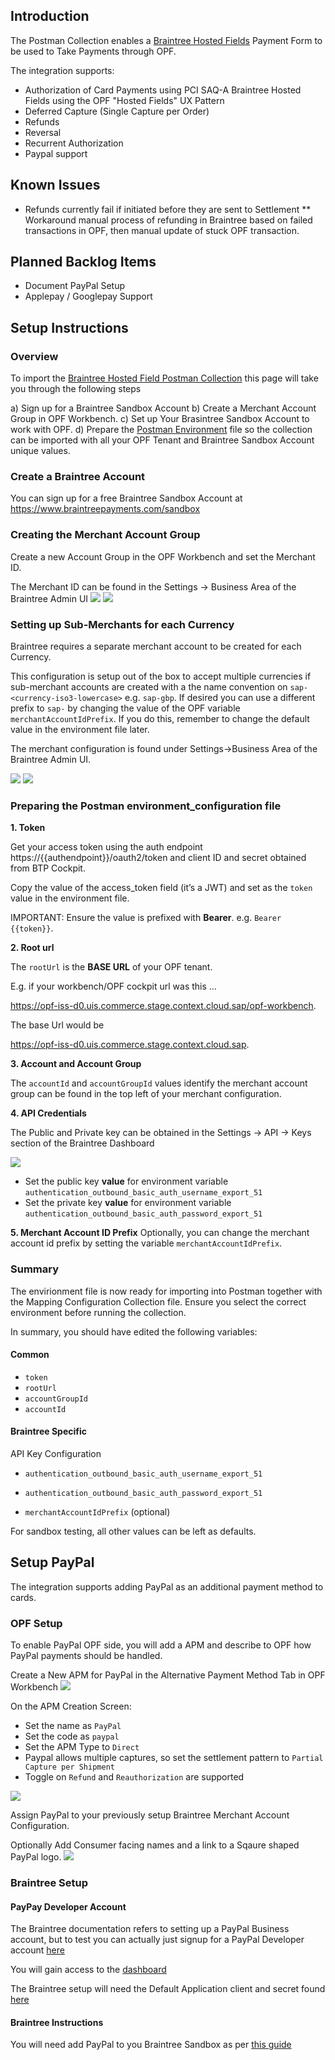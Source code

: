 ## Introduction

The Postman Collection enables a [Braintree Hosted Fields](https://developer.paypal.com/braintree/docs/start/hosted-fields) Payment Form to be used to Take Payments through OPF. 

The integration supports:

* Authorization of Card Payments using PCI SAQ-A Braintree Hosted Fields using the OPF "Hosted Fields" UX Pattern
* Deferred Capture (Single Capture per Order)
* Refunds
* Reversal
* Recurrent Authorization
* Paypal support

## Known Issues
* Refunds currently fail if initiated before they are sent to Settlement
** Workaround manual process of refunding in Braintree based on failed transactions in OPF, then manual update of stuck OPF transaction.

## Planned Backlog Items
* Document PayPal Setup
* Applepay / Googlepay Support


## Setup Instructions

### Overview
To import the [Braintree Hosted Field Postman Collection](mapping_configuration.json) this page will take you through the following steps

a) Sign up for a Braintree Sandbox Account
b) Create a Merchant Account Group in OPF Workbench.
c) Set up Your Brasintree Sandbox Account to work with OPF.
d) Prepare the [Postman Environment](environment_configuration.json) file so the collection can be imported with all your OPF Tenant and Braintree Sandbox Account unique values. 


### Create a Braintree Account
You can sign up for a free Braintree Sandbox Account at https://www.braintreepayments.com/sandbox

### Creating the Merchant Account Group
Create a new Account Group in the OPF Workbench and set the Merchant ID.

The Merchant ID can be found in the Settings -> Business Area of the Braintree Admin UI
![](images/Braintree-settings-business.png) ![](images/Braintree-merchantId.png)

### Setting up Sub-Merchants for each Currency
Braintree requires a separate merchant account to be created for each Currency.

This configuration is setup out of the box to accept multiple currencies if sub-merchant accounts are created with a the name convention on ``sap-<currency-iso3-lowercase>`` e.g. ``sap-gbp``. If desired you can use a different prefix to ``sap-`` by changing the value of the OPF variable ``merchantAccountIdPrefix``. If you do this, remember to change the default value in the environment file later.

The merchant configuration is found under Settings->Business Area of the Braintree Admin UI.

![](images/Braintree-Create-merchant.png) ![](images/Braintree-Merchant-list.png)


### Preparing the Postman environment_configuration file

**1. Token**

Get your access token using the auth endpoint https://{{authendpoint}}/oauth2/token and client ID and secret obtained from BTP Cockpit.

Copy the value of the access_token field (it’s a JWT) and set as the ``token`` value in the environment file.

IMPORTANT: Ensure the value is prefixed with **Bearer**. e.g. ``Bearer {{token}}``.

**2. Root url**

The ``rootUrl`` is the **BASE URL** of your OPF tenant.

E.g. if your workbench/OPF cockpit url was this …

<https://opf-iss-d0.uis.commerce.stage.context.cloud.sap/opf-workbench>.

The base Url would be

https://opf-iss-d0.uis.commerce.stage.context.cloud.sap.


**3. Account and Account Group**

The ``accountId`` and ``accountGroupId`` values identify the merchant account group can be found in the top left of your merchant configuration.


**4. API Credentials**

The Public and Private key can be obtained in the Settings -> API -> Keys section of the Braintree Dashboard

![](images/Braintree-apikeys.png)

* Set the public key **value** for environment variable ``authentication_outbound_basic_auth_username_export_51``
* Set the private key **value** for environment variable ``authentication_outbound_basic_auth_password_export_51``

**5. Merchant Account ID Prefix**
Optionally, you can change the merchant account id prefix by setting the variable ``merchantAccountIdPrefix``.

### Summary

The envirionment file is now ready for importing into Postman together with the Mapping Configuration Collection file. Ensure you select the correct environment before running the collection.

In summary, you should have edited the following variables: 

#### Common
- ``token``
- ``rootUrl``
- ``accountGroupId``
- ``accountId``

#### Braintree Specific
API Key Configuration
- ``authentication_outbound_basic_auth_username_export_51``
- ``authentication_outbound_basic_auth_password_export_51``

- ``merchantAccountIdPrefix`` (optional)

For sandbox testing, all other values can be left as defaults.  

## Setup PayPal
The integration supports adding PayPal as an additional payment method to cards.

### OPF Setup
To enable PayPal OPF side, you will add a APM and describe to OPF how PayPal payments should be handled.

Create a New APM for PayPal in the Alternative Payment Method Tab in OPF Workbench
![](images/add-apm.png)

On the APM Creation Screen:
- Set the name as ``PayPal``
- Set the code as ``paypal``
- Set the APM Type to ``Direct``
- Paypal allows multiple captures, so set the settlement pattern to ``Partial Capture per Shipment``
- Toggle on ``Refund`` and ``Reauthorization`` are supported

![](images/paypal-settings.png)

Assign PayPal to your previously setup Braintree Merchant Account Configuration.

Optionally Add Consumer facing names and a link to a Sqaure shaped PayPal logo.
![](images/paypal-apm-additional-settings.png) 

### Braintree Setup

#### PayPay Developer Account
The Braintree documentation refers to setting up a PayPal Business account, but to test you can actually just signup for a PayPal Developer account [here](https://www.paypal.com/signin/client?flow=provisionUser&country.x=US&locale.x=en_US)

You will gain access to the [dashboard](https://developer.paypal.com/dashboard)

The Braintree setup will need the Default Application client and secret found [here](https://developer.paypal.com/dashboard/applications/sandbox)

#### Braintree Instructions
You will need add PayPal to you Braintree Sandbox as per [this guide](https://developer.paypal.com/braintree/articles/guides/payment-methods/paypal/setup-guide)
